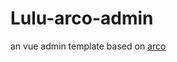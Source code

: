 # Lulu-arco-admin
an vue admin template based on [arco](https://github.com/arco-design/arco-design-vue)
